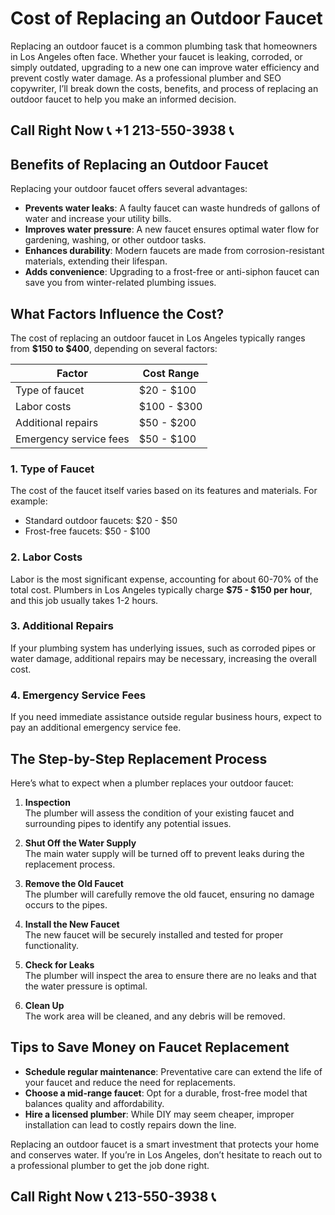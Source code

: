 # Cost of Replacing an Outdoor Faucet  

Replacing an outdoor faucet is a common plumbing task that homeowners in Los Angeles often face. Whether your faucet is leaking, corroded, or simply outdated, upgrading to a new one can improve water efficiency and prevent costly water damage. As a professional plumber and SEO copywriter, I’ll break down the costs, benefits, and process of replacing an outdoor faucet to help you make an informed decision.  

## Call Right Now 📞 +1 213-550-3938 📞

## Benefits of Replacing an Outdoor Faucet  

Replacing your outdoor faucet offers several advantages:  

- **Prevents water leaks**: A faulty faucet can waste hundreds of gallons of water and increase your utility bills.  
- **Improves water pressure**: A new faucet ensures optimal water flow for gardening, washing, or other outdoor tasks.  
- **Enhances durability**: Modern faucets are made from corrosion-resistant materials, extending their lifespan.  
- **Adds convenience**: Upgrading to a frost-free or anti-siphon faucet can save you from winter-related plumbing issues.  

## What Factors Influence the Cost?  

The cost of replacing an outdoor faucet in Los Angeles typically ranges from **$150 to $400**, depending on several factors:  

| **Factor**               | **Cost Range**       |  
|--------------------------|----------------------|  
| Type of faucet            | $20 - $100          |  
| Labor costs              | $100 - $300         |  
| Additional repairs        | $50 - $200          |  
| Emergency service fees    | $50 - $100          |  

### 1. **Type of Faucet**  
The cost of the faucet itself varies based on its features and materials. For example:  
- Standard outdoor faucets: $20 - $50  
- Frost-free faucets: $50 - $100  

### 2. **Labor Costs**  
Labor is the most significant expense, accounting for about 60-70% of the total cost. Plumbers in Los Angeles typically charge **$75 - $150 per hour**, and this job usually takes 1-2 hours.  

### 3. **Additional Repairs**  
If your plumbing system has underlying issues, such as corroded pipes or water damage, additional repairs may be necessary, increasing the overall cost.  

### 4. **Emergency Service Fees**  
If you need immediate assistance outside regular business hours, expect to pay an additional emergency service fee.  

## The Step-by-Step Replacement Process  

Here’s what to expect when a plumber replaces your outdoor faucet:  

1. **Inspection**  
   The plumber will assess the condition of your existing faucet and surrounding pipes to identify any potential issues.  

2. **Shut Off the Water Supply**  
   The main water supply will be turned off to prevent leaks during the replacement process.  

3. **Remove the Old Faucet**  
   The plumber will carefully remove the old faucet, ensuring no damage occurs to the pipes.  

4. **Install the New Faucet**  
   The new faucet will be securely installed and tested for proper functionality.  

5. **Check for Leaks**  
   The plumber will inspect the area to ensure there are no leaks and that the water pressure is optimal.  

6. **Clean Up**  
   The work area will be cleaned, and any debris will be removed.  

## Tips to Save Money on Faucet Replacement  

- **Schedule regular maintenance**: Preventative care can extend the life of your faucet and reduce the need for replacements.  
- **Choose a mid-range faucet**: Opt for a durable, frost-free model that balances quality and affordability.  
- **Hire a licensed plumber**: While DIY may seem cheaper, improper installation can lead to costly repairs down the line.  

Replacing an outdoor faucet is a smart investment that protects your home and conserves water. If you’re in Los Angeles, don’t hesitate to reach out to a professional plumber to get the job done right.
## Call Right Now 📞 213-550-3938 📞